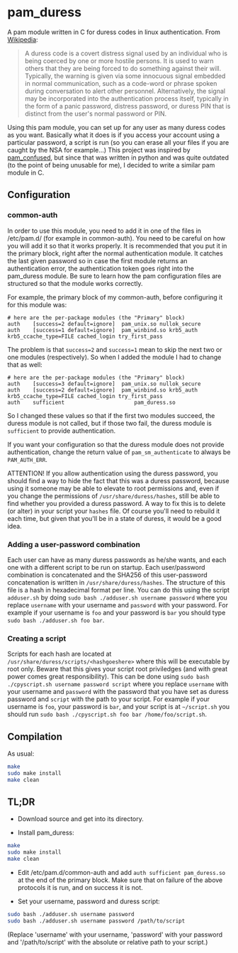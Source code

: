 # pam\_duress
A pam module written in C for duress codes in linux authentication.
From [Wikipedia](http://en.wikipedia.org/wiki/Duress_code):

>A duress code is a covert distress signal used by an individual who is being coerced by one or more hostile persons. It is used to warn others that they are being forced to do something against their will. Typically, the warning is given via some innocuous signal embedded in normal communication, such as a code-word or phrase spoken during conversation to alert other personnel. Alternatively, the signal may be incorporated into the authentication process itself, typically in the form of a panic password, distress password, or duress PIN that is distinct from the user's normal password or PIN.

Using this pam module, you can set up for any user as many duress codes as you want.
Basically what it does is if you access your account using a particular password, a script is run (so you can erase all your files if you are caught by the NSA for example...)
This project was inspired by [pam\_confused](https://code.google.com/p/confused/), but since that was written in python and was quite outdated (to the point of being unusable for me), I decided to write a similar pam module in C.

## Configuration

### common-auth
In order to use this module, you need to add it in one of the files in /etc/pam.d/ (for example in common-auth). You need to be careful on how you will add it so that it works properly. It is recommended that you put it in the primary block, right after the normal authentication module. It catches the last given password so in case the first module returns an authentication error, the authentication token goes right into the pam\_duress module.
Be sure to learn how the pam configuration files are structured so that the module works correctly.

For example, the primary block of my common-auth, before configuring it for this module was:

```
# here are the per-package modules (the "Primary" block)
auth	[success=2 default=ignore]	pam_unix.so nullok_secure
auth	[success=1 default=ignore]	pam_winbind.so krb5_auth krb5_ccache_type=FILE cached_login try_first_pass
```

The problem is that `success=2` and `success=1` mean to skip the next two or one modules (respectively). So when I added the module I had to change that as well:

```
# here are the per-package modules (the "Primary" block)
auth	[success=3 default=ignore]	pam_unix.so nullok_secure
auth	[success=2 default=ignore]	pam_winbind.so krb5_auth krb5_ccache_type=FILE cached_login try_first_pass
auth    sufficient                      pam_duress.so
```

So I changed these values so that if the first two modules succeed, the duress module is not called, but if those two fail, the duress module is `sufficient` to provide authentication.

If you want your configuration so that the duress module does not provide authentication, change the return value of `pam_sm_authenticate` to always be `PAM_AUTH_ERR`.

ATTENTION! If you allow authentication using the duress password, you should find a way to hide the fact that this was a duress password, because using it someone may be able to elevate to root permissions and, even if you change the permissions of `/usr/share/duress/hashes`, still be able to find whether you provided a duress password. A way to fix this is to delete (or alter) in your script your `hashes` file. Of course you'll need to rebuild it each time, but given that you'll be in a state of duress, it would be a good idea.

### Adding a user-password combination

Each user can have as many duress passwords as he/she wants, and each one with a different script to be run on startup. Each user/password combination is concatenated and the SHA256 of this user-password concatenation is written in `/usr/share/duress/hashes`. The structure of this file is a hash in hexadecimal format per line. You can do this using the script `adduser.sh` by doing `sudo bash ./adduser.sh username password` where you replace `username` with your username and `password` with your password. For example if your username is `foo` and your password is `bar` you should type `sudo bash ./adduser.sh foo bar`.

### Creating a script

Scripts for each hash are located at `/usr/share/duress/scripts/<hashgoeshere>` where this will be executable by root only. Beware that this gives your script root priviledges (and with great power comes great responsibility). This can be done using `sudo bash ./cpyscript.sh username password script` where you replace `username` with your username and `password` with the password that you have set as duress password and `script` with the path to your script. For example if your username is `foo`, your password is `bar`, and your script is at `~/script.sh` you should run `sudo bash ./cpyscript.sh foo bar /home/foo/script.sh`.

## Compilation

As usual:
```bash
make
sudo make install
make clean
```

## TL;DR

* Download source and get into its directory.

* Install pam\_duress:
```bash
make
sudo make install
make clean
```

* Edit /etc/pam.d/common-auth and add `auth sufficient pam_duress.so` at the end of the primary block. Make sure that on failure of the above protocols it is run, and on success it is not.

* Set your username, password and duress script:
```bash
sudo bash ./adduser.sh username password
sudo bash ./adduser.sh username password /path/to/script
```
(Replace 'username' with your username, 'password' with your password and '/path/to/script' with the absolute or relative path to your script.)
